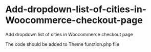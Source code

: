 # Add-dropdown-list-of-cities-in-Woocommerce-checkout-page
Add dropdown list of cities in Woocommerce checkout page

The code should be added to Theme function.php file

